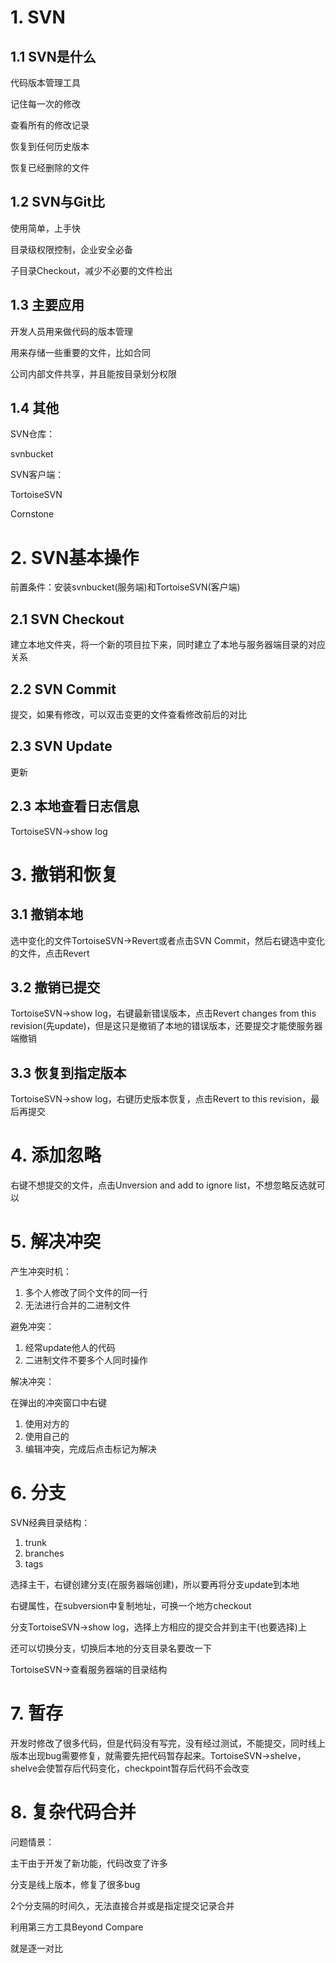 # 1. SVN

## 1.1 SVN是什么

代码版本管理工具

记住每一次的修改

查看所有的修改记录

恢复到任何历史版本

恢复已经删除的文件

## 1.2 SVN与Git比

使用简单，上手快

目录级权限控制，企业安全必备

子目录Checkout，减少不必要的文件检出

## 1.3 主要应用

开发人员用来做代码的版本管理

用来存储一些重要的文件，比如合同

公司内部文件共享，并且能按目录划分权限

## 1.4 其他 

SVN仓库：

svnbucket

SVN客户端：

TortoiseSVN

Cornstone

# 2. SVN基本操作

前置条件：安装svnbucket(服务端)和TortoiseSVN(客户端)

## 2.1 SVN Checkout

建立本地文件夹，将一个新的项目拉下来，同时建立了本地与服务器端目录的对应关系

## 2.2 SVN Commit

提交，如果有修改，可以双击变更的文件查看修改前后的对比

## 2.3 SVN Update

更新

## 2.3 本地查看日志信息

TortoiseSVN->show log

# 3. 撤销和恢复

## 3.1 撤销本地

选中变化的文件TortoiseSVN->Revert或者点击SVN Commit，然后右键选中变化的文件，点击Revert

## 3.2 撤销已提交

TortoiseSVN->show log，右键最新错误版本，点击Revert changes from this revision(先update)，但是这只是撤销了本地的错误版本，还要提交才能使服务器端撤销

## 3.3 恢复到指定版本

TortoiseSVN->show log，右键历史版本恢复，点击Revert to this revision，最后再提交

# 4. 添加忽略

右键不想提交的文件，点击Unversion and add to ignore list，不想忽略反选就可以

# 5. 解决冲突

产生冲突时机：

1. 多个人修改了同个文件的同一行
2. 无法进行合并的二进制文件

避免冲突：

1. 经常update他人的代码
2. 二进制文件不要多个人同时操作

解决冲突：

在弹出的冲突窗口中右键

1. 使用对方的
2. 使用自己的
3. 编辑冲突，完成后点击标记为解决

# 6. 分支

SVN经典目录结构：

1. trunk
2. branches
3. tags

选择主干，右键创建分支(在服务器端创建)，所以要再将分支update到本地

右键属性，在subversion中复制地址，可换一个地方checkout

分支TortoiseSVN->show log，选择上方相应的提交合并到主干(也要选择)上

还可以切换分支，切换后本地的分支目录名要改一下

TortoiseSVN->查看服务器端的目录结构

# 7. 暂存

开发时修改了很多代码，但是代码没有写完，没有经过测试，不能提交，同时线上版本出现bug需要修复，就需要先把代码暂存起来。TortoiseSVN->shelve，shelve会使暂存后代码变化，checkpoint暂存后代码不会改变

# 8. 复杂代码合并

问题情景：

主干由于开发了新功能，代码改变了许多

分支是线上版本，修复了很多bug

2个分支隔的时间久，无法直接合并或是指定提交记录合并

利用第三方工具Beyond Compare

就是逐一对比